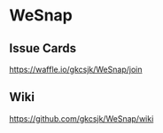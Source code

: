 # WeSnap

## Issue Cards
<https://waffle.io/gkcsjk/WeSnap/join>

## Wiki
<https://github.com/gkcsjk/WeSnap/wiki>
